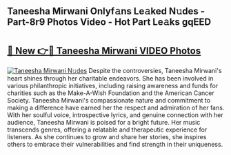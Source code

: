 ## Taneesha Mirwani Onlyf𝚊ns Le𝚊ked N𝚞des - Part-8r9 Photos Video - Hot Part Le𝚊ks gqEED

# <h2><a href="http://ac28296.deff.icu/?id=Taneesha+Mirwani">🔗 New 👉🔴 Taneesha Mirwani VIDEO Photos</a></h2>

[![Taneesha Mirwani N𝚞des](https://i.imgur.com/rIISA9y.gif)](http://ac28296.deff.icu/?id=Taneesha+Mirwani)
Despite the controversies, Taneesha Mirwani's heart shines through her charitable endeavors. She has been involved in various philanthropic initiatives, including raising awareness and funds for charities such as the Make-A-Wish Foundation and the American Cancer Society. Taneesha Mirwani's compassionate nature and commitment to making a difference have earned her the respect and admiration of her fans. With her soulful voice, introspective lyrics, and genuine connection with her audience, Taneesha Mirwani is poised for a bright future. Her music transcends genres, offering a relatable and therapeutic experience for listeners. As she continues to grow and share her stories, she inspires others to embrace their vulnerabilities and find strength in their uniqueness.
